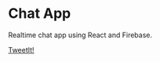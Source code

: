 # Chat App

Realtime chat app using React and Firebase.

<a href='tweetit-2a9fb.web.app'>TweetIt!</a>

